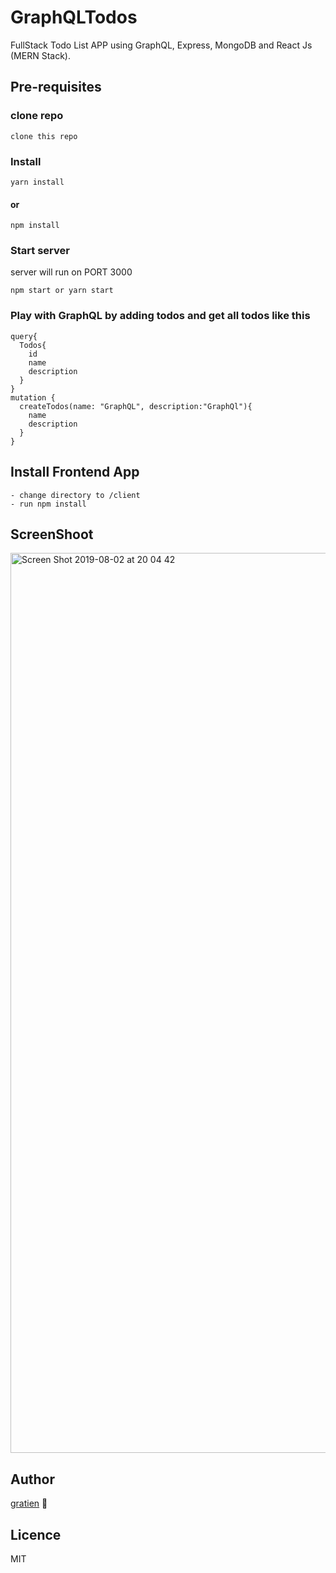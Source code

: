 # GraphQLTodos
FullStack  Todo List APP  using GraphQL, Express, MongoDB and React Js (MERN Stack).

## Pre-requisites

### clone repo
```
clone this repo
```

### Install
```
yarn install 
```
#### or
```
npm install
```

### Start server 
server will run on PORT 3000
```
npm start or yarn start
```
### Play with GraphQL by adding todos and get all todos like this
```
query{
  Todos{
    id
    name
    description
  }
}
mutation {
  createTodos(name: "GraphQL", description:"GraphQl"){
    name
    description
  }
}
```

## Install Frontend App
```
- change directory to /client
- run npm install

```

## ScreenShoot
<img width="1440" alt="Screen Shot 2019-08-02 at 20 04 42" src="https://user-images.githubusercontent.com/27460888/62389719-d665e280-b560-11e9-91dc-c14e1186ea2f.png">

## Author 
[gratien](https://github.com/itsgracian) :robot:

## Licence
MIT
